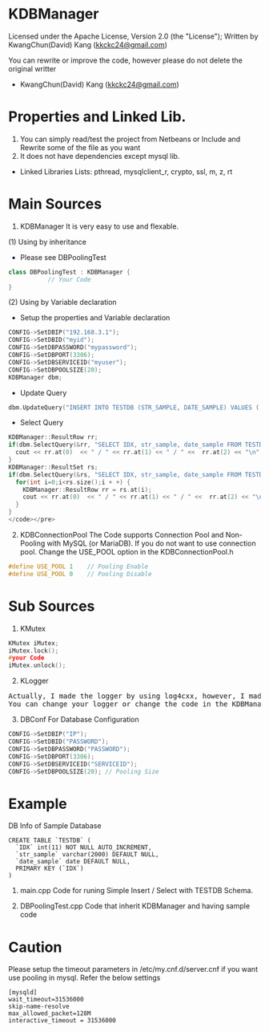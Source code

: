 # KDBManager
Licensed under the Apache License, Version 2.0 (the "License");
Written by KwangChun(David) Kang  (kkckc24@gmail.com)

You can rewrite or improve the code, however please do not delete the original writter 
- KwangChun(David) Kang  (kkckc24@gmail.com)

# Properties and Linked Lib.
1. You can simply read/test the project from Netbeans or Include and Rewrite some of the file as you want
2. It does not have dependencies except mysql lib.
- Linked Libraries Lists: pthread, mysqlclient_r, crypto, ssl, m, z, rt

# Main Sources
1. KDBManager 
It is very easy to use and flexable.

(1) Using by inheritance
- Please see DBPoolingTest 
```C++
class DBPoolingTest : KDBManager {
           // Your Code
}
```

(2) Using by Variable declaration
- Setup the properties and Variable declaration
```C++
CONFIG->SetDBIP("192.168.3.1");
CONFIG->SetDBID("myid");
CONFIG->SetDBPASSWORD("mypassword");
CONFIG->SetDBPORT(3306);
CONFIG->SetDBSERVICEID("myuser");
CONFIG->SetDBPOOLSIZE(20);
KDBManager dbm;
```

- Update Query
```C++
dbm.UpdateQuery("INSERT INTO TESTDB (STR_SAMPLE, DATE_SAMPLE) VALUES ('HELLO', '2017-03-31')");
```

- Select Query
```C++
KDBManager::ResultRow rr;
if(dbm.SelectQuery(&rr, "SELECT IDX, str_sample, date_sample FROM TESTDB WHERE IDX = 1")) {
  cout << rr.at(0)  << " / " << rr.at(1) << " / " <<  rr.at(2) << "\n";
}
KDBManager::ResultSet rs; 
if(dbm.SelectQuery(&rs, "SELECT IDX, str_sample, date_sample FROM TESTDB")) {
  for(int i=0;i<rs.size();i + +) {
    KDBManager::ResultRow rr = rs.at(i);
    cout << rr.at(0)  << " / " << rr.at(1) << " / " <<  rr.at(2) << "\n";
  }
}
</code></pre>
```

2. KDBConnectionPool 
The Code supports Connection Pool and Non-Pooling with MySQL (or MariaDB).
If you do not want to use connection pool. Change the USE_POOL option in the KDBConnectionPool.h
```C++
#define USE_POOL 1    // Pooling Enable
#define USE_POOL 0    // Pooling Disable
```

# Sub Sources
1. KMutex 
```C++
KMutex iMutex; 
iMutex.lock();
#your Code
iMutex.unlock();
```

2. KLogger
<pre>Actually, I made the logger by using log4cxx, however, I made the sample KLogger with COUT/PRINTF 
You can change your logger or change the code in the KDBManager/KDBConnectionPool</pre>

3. DBConf
For Database Configuration
```C++
CONFIG->SetDBIP("IP");
CONFIG->SetDBID("PASSWORD");
CONFIG->SetDBPASSWORD("PASSWORD");
CONFIG->SetDBPORT(3306);
CONFIG->SetDBSERVICEID("SERVICEID");
CONFIG->SetDBPOOLSIZE(20); // Pooling Size
```

# Example
DB Info of Sample Database
```mysql
CREATE TABLE `TESTDB` (
  `IDX` int(11) NOT NULL AUTO_INCREMENT,
  `str_sample` varchar(2000) DEFAULT NULL,
  `date_sample` date DEFAULT NULL,
  PRIMARY KEY (`IDX`)
)
```
1. main.cpp
Code for runing Simple Insert / Select with TESTDB Schema.

2. DBPoolingTest.cpp
Code that inherit KDBManager and having sample code

# Caution
Please setup the timeout parameters in /etc/my.cnf.d/server.cnf if you want use pooling in mysql.
Refer the below settings
```
[mysqld]
wait_timeout=31536000
skip-name-resolve
max_allowed_packet=128M
interactive_timeout = 31536000
```
